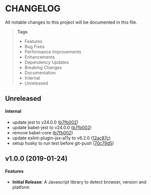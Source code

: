 # CHANGELOG

All notable changes to this project will be documented in this file.

> **Tags**
> - Features
> - Bug Fixes
> - Performance Improvements
> - Enhancements
> - Dependency Updates
> - Breaking Changes
> - Documentation
> - Internal
> - Unreleased

## Unreleased

#### Internal

- update jest to v24.0.0 ([b7fb002](https://github.com/sibiraj-s/browser-dtector/commit/b7fb002))
- update babel-jest to v24.0.0 ([b7fb002](https://github.com/sibiraj-s/browser-dtector/commit/b7fb002))
- remove babel-core ([b7fb002](https://github.com/sibiraj-s/browser-dtector/commit/b7fb002))
- update eslint-plugin-jsx-a11y to v6.2.0 ([12ac87c](https://github.com/sibiraj-s/browser-dtector/commit/12ac87c))
- setup husky to run test before git-push ([70c79d5](https://github.com/sibiraj-s/browser-dtector/commit/70c79d5))

## v1.0.0 (2019-01-24)

#### Features

- **Initial Release**: A Javascript library to detect browser, version and platform

